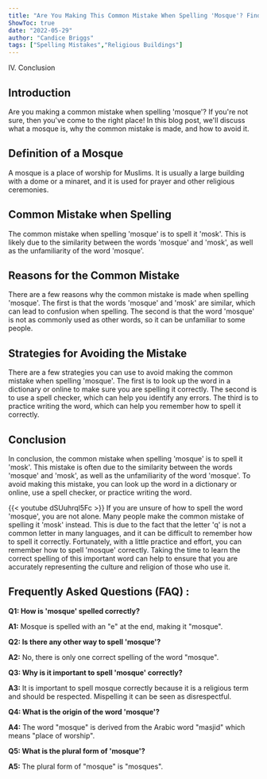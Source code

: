 ```yaml
---
title: "Are You Making This Common Mistake When Spelling 'Mosque'? Find Out Now!"
ShowToc: true 
date: "2022-05-29"
author: "Candice Briggs" 
tags: ["Spelling Mistakes","Religious Buildings"]
---
```

IV. Conclusion

## Introduction

Are you making a common mistake when spelling 'mosque'? If you're not sure, then you've come to the right place! In this blog post, we'll discuss what a mosque is, why the common mistake is made, and how to avoid it.

## Definition of a Mosque

A mosque is a place of worship for Muslims. It is usually a large building with a dome or a minaret, and it is used for prayer and other religious ceremonies.

## Common Mistake when Spelling

The common mistake when spelling 'mosque' is to spell it 'mosk'. This is likely due to the similarity between the words 'mosque' and 'mosk', as well as the unfamiliarity of the word 'mosque'.

## Reasons for the Common Mistake

There are a few reasons why the common mistake is made when spelling 'mosque'. The first is that the words 'mosque' and 'mosk' are similar, which can lead to confusion when spelling. The second is that the word 'mosque' is not as commonly used as other words, so it can be unfamiliar to some people.

## Strategies for Avoiding the Mistake

There are a few strategies you can use to avoid making the common mistake when spelling 'mosque'. The first is to look up the word in a dictionary or online to make sure you are spelling it correctly. The second is to use a spell checker, which can help you identify any errors. The third is to practice writing the word, which can help you remember how to spell it correctly.

## Conclusion

In conclusion, the common mistake when spelling 'mosque' is to spell it 'mosk'. This mistake is often due to the similarity between the words 'mosque' and 'mosk', as well as the unfamiliarity of the word 'mosque'. To avoid making this mistake, you can look up the word in a dictionary or online, use a spell checker, or practice writing the word.

{{< youtube dSUuhrql5Fc >}} 
If you are unsure of how to spell the word 'mosque', you are not alone. Many people make the common mistake of spelling it 'mosk' instead. This is due to the fact that the letter 'q' is not a common letter in many languages, and it can be difficult to remember how to spell it correctly. Fortunately, with a little practice and effort, you can remember how to spell 'mosque' correctly. Taking the time to learn the correct spelling of this important word can help to ensure that you are accurately representing the culture and religion of those who use it.

## Frequently Asked Questions (FAQ) :
**Q1: How is 'mosque' spelled correctly?**

**A1:** Mosque is spelled with an "e" at the end, making it "mosque".

**Q2: Is there any other way to spell 'mosque'?**

**A2:** No, there is only one correct spelling of the word "mosque".

**Q3: Why is it important to spell 'mosque' correctly?**

**A3:** It is important to spell mosque correctly because it is a religious term and should be respected. Mispelling it can be seen as disrespectful.

**Q4: What is the origin of the word 'mosque'?**

**A4:** The word "mosque" is derived from the Arabic word "masjid" which means "place of worship".

**Q5: What is the plural form of 'mosque'?**

**A5:** The plural form of "mosque" is "mosques".





